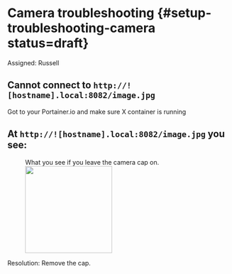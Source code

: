 # Camera troubleshooting {#setup-troubleshooting-camera status=draft}

Assigned: Russell

## Cannot connect to `http://![hostname].local:8082/image.jpg`

Got to your Portainer.io and make sure X container is running

## At `http://![hostname].local:8082/image.jpg` you see:

<figure id="Cap on photo">
    <figcaption>What you see if you leave the camera cap on.</figcaption>
     <img src="capon.png" style='width: 14em'/>
</figure>

Resolution: Remove the cap.
